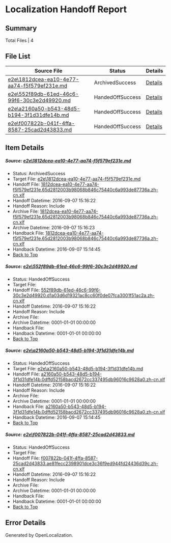 # <a name='report-top'></a> Localization Handoff Report

## Summary
 Total Files | 4

## File List
 Source File | Status | Details 
 ----------- | ------ | ------- 
 [e2e\1812dcea-ea10-4e77-aa74-f5f579ef231e.md](https://github.com/OpenLocalizationTestOrg/ol-test0/blob/e5fafeb7896e9a20ae446ba1c6c9cdec4aa0175c/e2e/1812dcea-ea10-4e77-aa74-f5f579ef231e.md) | ArchivedSuccess | [Details](#762dca33a4f799748be75b53612eac5fd98016f31)
 [e2e\552f89db-61ed-46c6-99f6-30c3e2d49920.md](https://github.com/OpenLocalizationTestOrg/ol-test0/blob/8588af14d0f7db96b13dea522a60a04dc97de2d5/e2e/552f89db-61ed-46c6-99f6-30c3e2d49920.md) | HandedOffSuccess | [Details](#62689cac314b6dc65243a6d46f67a0cc8f894a002)
 [e2e\a2160a50-b543-48d5-b194-3f1d31dfe14b.md](https://github.com/OpenLocalizationTestOrg/ol-test0/blob/9123f58888fb761b1c2db98632f15ea7e867607b/e2e/a2160a50-b543-48d5-b194-3f1d31dfe14b.md) | HandedOffSuccess | [Details](#f6cb02bec472752970889a5ab25d71bf7ad255ae3)
 [e2e\f007822b-041f-4ffa-8587-25cad2d43833.md](https://github.com/OpenLocalizationTestOrg/ol-test0/blob/8588af14d0f7db96b13dea522a60a04dc97de2d5/e2e/f007822b-041f-4ffa-8587-25cad2d43833.md) | HandedOffSuccess | [Details](#ff40c72d35158d1af457404d660ab82094d43bbc4)

## Item Details
##### <a name='762dca33a4f799748be75b53612eac5fd98016f31'></a> Source: [e2e\1812dcea-ea10-4e77-aa74-f5f579ef231e.md](https://github.com/OpenLocalizationTestOrg/ol-test0/blob/e5fafeb7896e9a20ae446ba1c6c9cdec4aa0175c/e2e/1812dcea-ea10-4e77-aa74-f5f579ef231e.md)
* Status: ArchivedSuccess
* Target File: [e2e\1812dcea-ea10-4e77-aa74-f5f579ef231e.md](https://github.com/OpenLocalizationTestOrg/ol-test0-zhcn/blob/a3b2ec54824e10ca1d9300d267f1653cda492ad3/e2e/1812dcea-ea10-4e77-aa74-f5f579ef231e.md)
* Handoff File: [1812dcea-ea10-4e77-aa74-f5f579ef231e.65d2812003b98068b846c75440c6a993de87736a.zh-cn.xlf](https://github.com/OpenLocalizationTestOrg/ol-test0-handoff/blob/de504a3d16fe430f83540e4753c0cb5fdf39175b/ol-handoff/OpenLocalizationTestOrg/ol-test0-zhcn/yuwzho/ht/1812dcea-ea10-4e77-aa74-f5f579ef231e.65d2812003b98068b846c75440c6a993de87736a.zh-cn.xlf)
* Handoff Datetime: 2016-09-07 15:16:22
* Handoff Reason: Include
* Archive File: [1812dcea-ea10-4e77-aa74-f5f579ef231e.65d2812003b98068b846c75440c6a993de87736a.zh-cn.xlf](https://github.com/OpenLocalizationTestOrg/ol-test0-handoff/blob/c2f699a823ded40be5f789c5185267418cd2b430/ol-archive/OpenLocalizationTestOrg/ol-test0-zhcn/yuwzho/ht/1812dcea-ea10-4e77-aa74-f5f579ef231e.65d2812003b98068b846c75440c6a993de87736a.zh-cn.xlf)
* Archive Datetime: 2016-09-07 15:16:23
* Handback File: [1812dcea-ea10-4e77-aa74-f5f579ef231e.65d2812003b98068b846c75440c6a993de87736a.zh-cn.xlf](https://github.com/OpenLocalizationTestOrg/ol-test0-handback/blob/2c9b8c8cb42062f713a087f4310cf1c0f09e2239/ol-handback/OpenLocalizationTestOrg/ol-test0-zhcn/yuwzho/mt/1812dcea-ea10-4e77-aa74-f5f579ef231e.65d2812003b98068b846c75440c6a993de87736a.zh-cn.xlf)
* Handback Datetime: 2016-09-07 15:14:45
* [Back to Top](#report-top)

##### <a name='62689cac314b6dc65243a6d46f67a0cc8f894a002'></a> Source: [e2e\552f89db-61ed-46c6-99f6-30c3e2d49920.md](https://github.com/OpenLocalizationTestOrg/ol-test0/blob/8588af14d0f7db96b13dea522a60a04dc97de2d5/e2e/552f89db-61ed-46c6-99f6-30c3e2d49920.md)
* Status: HandedOffSuccess
* Target File: 
* Handoff File: [552f89db-61ed-46c6-99f6-30c3e2d49920.d1a03d6d19321ac8cc60f0de07fca3001f51ac2a.zh-cn.xlf](https://github.com/OpenLocalizationTestOrg/ol-test0-handoff/blob/de504a3d16fe430f83540e4753c0cb5fdf39175b/ol-handoff/OpenLocalizationTestOrg/ol-test0-zhcn/yuwzho/ht/552f89db-61ed-46c6-99f6-30c3e2d49920.d1a03d6d19321ac8cc60f0de07fca3001f51ac2a.zh-cn.xlf)
* Handoff Datetime: 2016-09-07 15:16:22
* Handoff Reason: Include
* Archive File: 
* Archive Datetime: 0001-01-01 00:00:00
* Handback File: 
* Handback Datetime: 0001-01-01 00:00:00
* [Back to Top](#report-top)

##### <a name='f6cb02bec472752970889a5ab25d71bf7ad255ae3'></a> Source: [e2e\a2160a50-b543-48d5-b194-3f1d31dfe14b.md](https://github.com/OpenLocalizationTestOrg/ol-test0/blob/9123f58888fb761b1c2db98632f15ea7e867607b/e2e/a2160a50-b543-48d5-b194-3f1d31dfe14b.md)
* Status: HandedOffSuccess
* Target File: [e2e\a2160a50-b543-48d5-b194-3f1d31dfe14b.md](https://github.com/OpenLocalizationTestOrg/ol-test0-zhcn/blob/a3b2ec54824e10ca1d9300d267f1653cda492ad3/e2e/a2160a50-b543-48d5-b194-3f1d31dfe14b.md)
* Handoff File: [a2160a50-b543-48d5-b194-3f1d31dfe14b.0dffd52158bacd2672cc337495db96016c9628a0.zh-cn.xlf](https://github.com/OpenLocalizationTestOrg/ol-test0-handoff/blob/de504a3d16fe430f83540e4753c0cb5fdf39175b/ol-handoff/OpenLocalizationTestOrg/ol-test0-zhcn/yuwzho/ht/a2160a50-b543-48d5-b194-3f1d31dfe14b.0dffd52158bacd2672cc337495db96016c9628a0.zh-cn.xlf)
* Handoff Datetime: 2016-09-07 15:16:22
* Handoff Reason: Include
* Archive File: 
* Archive Datetime: 0001-01-01 00:00:00
* Handback File: [a2160a50-b543-48d5-b194-3f1d31dfe14b.0dffd52158bacd2672cc337495db96016c9628a0.zh-cn.xlf](https://github.com/OpenLocalizationTestOrg/ol-test0-handback/blob/2c9b8c8cb42062f713a087f4310cf1c0f09e2239/ol-handback/OpenLocalizationTestOrg/ol-test0-zhcn/yuwzho/mt/a2160a50-b543-48d5-b194-3f1d31dfe14b.0dffd52158bacd2672cc337495db96016c9628a0.zh-cn.xlf)
* Handback Datetime: 2016-09-07 15:14:45
* [Back to Top](#report-top)

##### <a name='ff40c72d35158d1af457404d660ab82094d43bbc4'></a> Source: [e2e\f007822b-041f-4ffa-8587-25cad2d43833.md](https://github.com/OpenLocalizationTestOrg/ol-test0/blob/8588af14d0f7db96b13dea522a60a04dc97de2d5/e2e/f007822b-041f-4ffa-8587-25cad2d43833.md)
* Status: HandedOffSuccess
* Target File: 
* Handoff File: [f007822b-041f-4ffa-8587-25cad2d43833.ae81fecc2398901dce3c36f9ed944fd24436d39c.zh-cn.xlf](https://github.com/OpenLocalizationTestOrg/ol-test0-handoff/blob/de504a3d16fe430f83540e4753c0cb5fdf39175b/ol-handoff/OpenLocalizationTestOrg/ol-test0-zhcn/yuwzho/ht/f007822b-041f-4ffa-8587-25cad2d43833.ae81fecc2398901dce3c36f9ed944fd24436d39c.zh-cn.xlf)
* Handoff Datetime: 2016-09-07 15:16:22
* Handoff Reason: Include
* Archive File: 
* Archive Datetime: 0001-01-01 00:00:00
* Handback File: 
* Handback Datetime: 0001-01-01 00:00:00
* [Back to Top](#report-top)


## Error Details

Generated by OpenLocalization.
